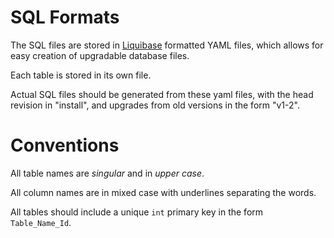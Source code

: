 SQL Formats
===========

The SQL files are stored in [Liquibase](http://www.liquibase.org/) formatted
YAML files, which allows for easy creation of upgradable database files.

Each table is stored in its own file.

Actual SQL files should be generated from these yaml files, with the head
revision in "install", and upgrades from old versions in the form "v1-2".


Conventions
===========

All table names are _singular_ and in _upper case_.

All column names are in mixed case with underlines separating the words.

All tables should include a unique `int` primary key in the form `Table_Name_Id`.
